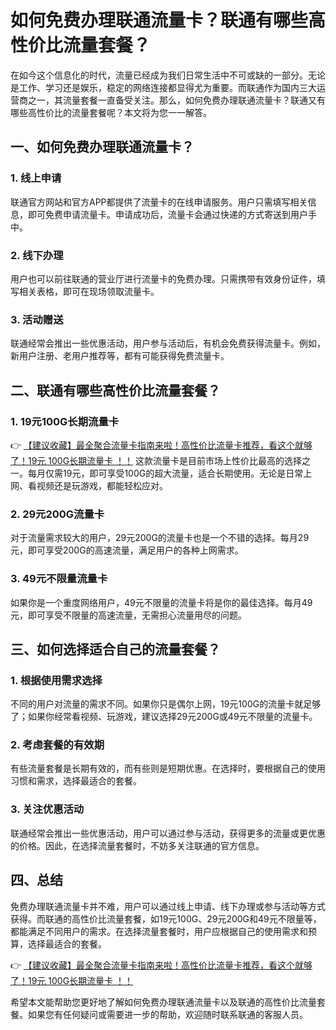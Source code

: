 # 如何免费办理联通流量卡？联通有哪些高性价比流量套餐？

在如今这个信息化的时代，流量已经成为我们日常生活中不可或缺的一部分。无论是工作、学习还是娱乐，稳定的网络连接都显得尤为重要。而联通作为国内三大运营商之一，其流量套餐一直备受关注。那么，如何免费办理联通流量卡？联通又有哪些高性价比的流量套餐呢？本文将为您一一解答。

## 一、如何免费办理联通流量卡？

### 1. 线上申请
联通官方网站和官方APP都提供了流量卡的在线申请服务。用户只需填写相关信息，即可免费申请流量卡。申请成功后，流量卡会通过快递的方式寄送到用户手中。

### 2. 线下办理
用户也可以前往联通的营业厅进行流量卡的免费办理。只需携带有效身份证件，填写相关表格，即可在现场领取流量卡。

### 3. 活动赠送
联通经常会推出一些优惠活动，用户参与活动后，有机会免费获得流量卡。例如，新用户注册、老用户推荐等，都有可能获得免费流量卡。

## 二、联通有哪些高性价比流量套餐？

### 1. 19元100G长期流量卡
👉 [【建议收藏】最全聚合流量卡指南来啦！高性价比流量卡推荐，看这个就够了！19元 100G长期流量卡 ！！](https://bit.ly/Liuliangka)
这款流量卡是目前市场上性价比最高的选择之一。每月仅需19元，即可享受100G的超大流量，适合长期使用。无论是日常上网、看视频还是玩游戏，都能轻松应对。

### 2. 29元200G流量卡
对于流量需求较大的用户，29元200G的流量卡也是一个不错的选择。每月29元，即可享受200G的高速流量，满足用户的各种上网需求。

### 3. 49元不限量流量卡
如果你是一个重度网络用户，49元不限量的流量卡将是你的最佳选择。每月49元，即可享受不限量的高速流量，无需担心流量用尽的问题。

## 三、如何选择适合自己的流量套餐？

### 1. 根据使用需求选择
不同的用户对流量的需求不同。如果你只是偶尔上网，19元100G的流量卡就足够了；如果你经常看视频、玩游戏，建议选择29元200G或49元不限量的流量卡。

### 2. 考虑套餐的有效期
有些流量套餐是长期有效的，而有些则是短期优惠。在选择时，要根据自己的使用习惯和需求，选择最适合的套餐。

### 3. 关注优惠活动
联通经常会推出一些优惠活动，用户可以通过参与活动，获得更多的流量或更优惠的价格。因此，在选择流量套餐时，不妨多关注联通的官方信息。

## 四、总结

免费办理联通流量卡并不难，用户可以通过线上申请、线下办理或参与活动等方式获得。而联通的高性价比流量套餐，如19元100G、29元200G和49元不限量等，都能满足不同用户的需求。在选择流量套餐时，用户应根据自己的使用需求和预算，选择最适合的套餐。

👉 [【建议收藏】最全聚合流量卡指南来啦！高性价比流量卡推荐，看这个就够了！19元 100G长期流量卡 ！！](https://bit.ly/Liuliangka)

希望本文能帮助您更好地了解如何免费办理联通流量卡以及联通的高性价比流量套餐。如果您有任何疑问或需要进一步的帮助，欢迎随时联系联通的客服人员。